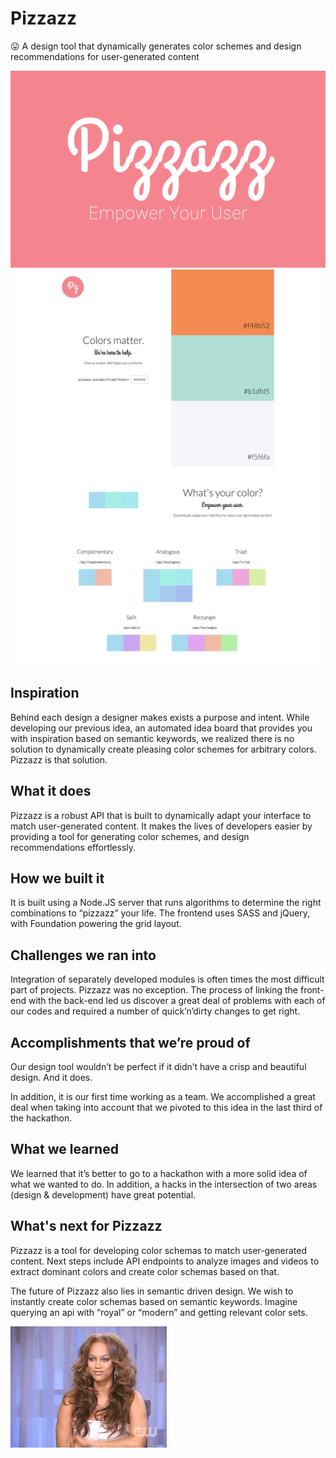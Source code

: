 # Pizzazz
:stuck_out_tongue: A design tool that dynamically generates color schemes and design recommendations for user-generated content

![Pizzazz](img/pizzazz.png)
![Pizzazz](img/Screenshot%202015-09-06%2007.48.36.png)
![Pizzazz](img/Screenshot%202015-09-06%2007.48.51.png)

## Inspiration

Behind each design a designer makes exists a purpose and intent. While developing our previous idea, an automated idea board that provides you with inspiration based on semantic keywords, we realized there is no solution to dynamically create pleasing color schemes for arbitrary colors. Pizzazz is that solution.

## What it does

Pizzazz is a robust API that is built to dynamically adapt your interface to match user-generated content. It makes the lives of developers easier by providing a tool for generating color schemes, and design recommendations effortlessly.

## How we built it

It is built using a Node.JS server that runs algorithms to determine the right combinations to “pizzazz” your life. The frontend uses SASS and jQuery, with Foundation powering the grid layout.

## Challenges we ran into

Integration of separately developed modules is often times the most difficult part of projects. Pizzazz was no exception. The process of linking the front-end with the back-end led us discover a great deal of problems with each of our codes and required a number of quick’n’dirty changes to get right.

## Accomplishments that we’re proud of

Our design tool wouldn’t be perfect if it didn’t have a crisp and beautiful design. And it does.

In addition, it is our first time working as a team. We accomplished a great deal when taking into account that we pivoted to this idea in the last third of the hackathon.

## What we learned

We learned that it’s better to go to a hackathon with a more solid idea of what we wanted to do. In addition, a hacks in the intersection of two areas (design & development) have great potential.

## What's next for Pizzazz

Pizzazz is a tool for developing color schemas to match user-generated content. Next steps include API endpoints to analyze images and videos to extract dominant colors and create color schemas based on that.

The future of Pizzazz also lies in semantic driven design. We wish to instantly create color schemas based on semantic keywords. Imagine querying an api with “royal” or “modern” and getting relevant color sets.

![Pizzazz](img/queenb.gif)
